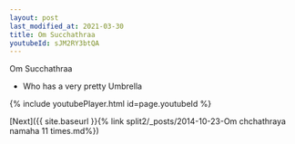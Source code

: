 ```yaml
---
layout: post
last_modified_at: 2021-03-30
title: Om Succhathraa
youtubeId: sJM2RY3btQA
---
```

 
 
Om Succhathraa 
 
 -  Who has a very pretty Umbrella 
 
  
 
  
 
 
 
 
 
 


{% include youtubePlayer.html id=page.youtubeId %}
 
[Next]({{ site.baseurl }}{% link  split2/_posts/2014-10-23-Om chchathraya namaha 11 times.md%})
 
